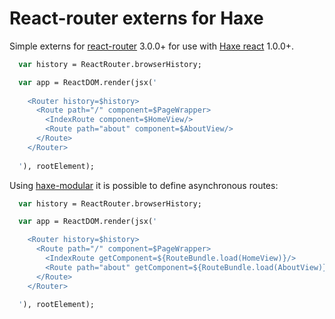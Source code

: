 # React-router externs for Haxe

Simple externs for [react-router](https://github.com/ReactTraining/react-router) 3.0.0+ 
for use with [Haxe react](https://github.com/massiveinteractive/haxe-react) 1.0.0+.

```haxe
  var history = ReactRouter.browserHistory;

  var app = ReactDOM.render(jsx('
  
    <Router history=$history>
      <Route path="/" component=$PageWrapper>
        <IndexRoute component=$HomeView/>
        <Route path="about" component=$AboutView/>
      </Route>
    </Router>
      
  '), rootElement);
```

Using [haxe-modular](https://github.com/elsassph/haxe-modular) it is possible to define asynchronous routes:

```haxe
  var history = ReactRouter.browserHistory;

  var app = ReactDOM.render(jsx('

    <Router history=$history>
      <Route path="/" component=$PageWrapper>
        <IndexRoute getComponent=${RouteBundle.load(HomeView)}/>
        <Route path="about" getComponent=${RouteBundle.load(AboutView)}/>
      </Route>
    </Router>

  '), rootElement);
````
